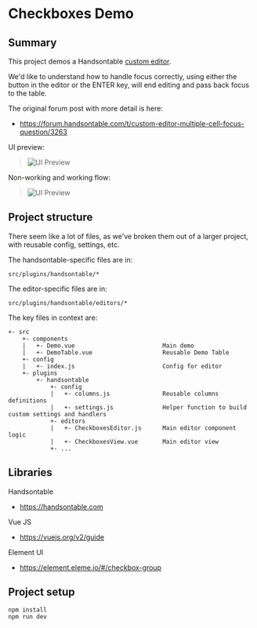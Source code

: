 # Checkboxes Demo


## Summary

This project demos a Handsontable [custom editor](https://handsontable.com/docs/7.0.3/tutorial-cell-editor.html).

We'd like to understand how to handle focus correctly, using either the button in the editor or the ENTER key, will end editing and pass back focus to the table.

The original forum post with more detail is here:

- https://forum.handsontable.com/t/custom-editor-multiple-cell-focus-question/3263

UI preview:

> ![UI Preview](https://forum.handsontable.com/uploads/default/original/1X/4d4e46c6efb15766919789d2a182def5b4d68b7c.png)

Non-working and working flow:

> ![UI Preview](http://g.recordit.co/OagvY54Uj9.gif)


## Project structure

There seem like a lot of files, as we've broken them out of a larger project, with reusable config, settings, etc.

The handsontable-specific files are in:

```
src/plugins/handsontable/*
```
The editor-specific files are in:

```
src/plugins/handsontable/editors/*
```

The key files in context are:

```
+- src
    +- components
    |   +- Demo.vue                         Main demo
    |   +- DemoTable.vue                    Reusable Demo Table
    +- config
    |   +- index.js                         Config for editor
    +- plugins
        +- handsontable
            +- config
            |   +- columns.js               Reusable columns definitions
            |   +- settings.js              Helper function to build custom settings and handlers
            +- editors
            |   +- CheckboxesEditor.js      Main editor component logic
            |   +- CheckboxesView.vue       Main editor view
            +- ...
```

## Libraries

Handsontable

- https://handsontable.com

Vue JS

- https://vuejs.org/v2/guide

Element UI

- https://element.eleme.io/#/checkbox-group


## Project setup

```
npm install
npm run dev
```
